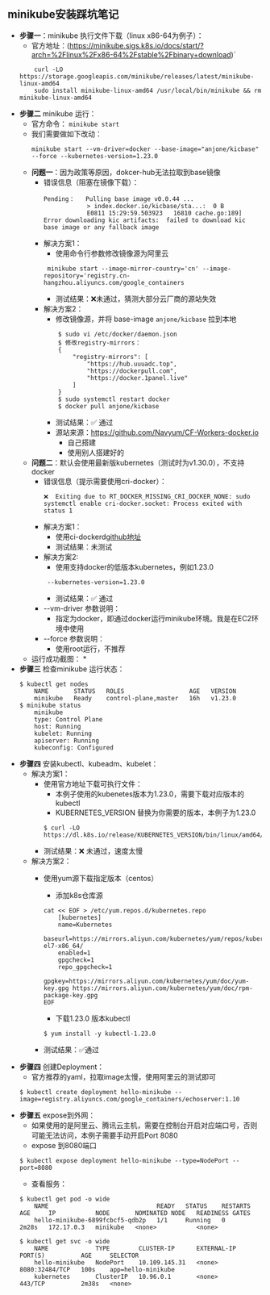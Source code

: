 ## minikube安装踩坑笔记

* **步骤一**：minikube 执行文件下载（linux x86-64为例子）：
    * 官方地址：(https://minikube.sigs.k8s.io/docs/start/?arch=%2Flinux%2Fx86-64%2Fstable%2Fbinary+download)´
    ```
        curl -LO https://storage.googleapis.com/minikube/releases/latest/minikube-linux-amd64
        sudo install minikube-linux-amd64 /usr/local/bin/minikube && rm minikube-linux-amd64
    ```
* **步骤二** minikube 运行：
    * 官方命令： `minikube start`
    * 我们需要做如下改动：
        ```
        minikube start --vm-driver=docker --base-image="anjone/kicbase" --force --kubernetes-version=1.23.0
        ```
    * **问题一**：因为政策等原因，dokcer-hub无法拉取到base镜像
        * 错误信息（阻塞在镜像下载）：
            ```
            Pending：   Pulling base image v0.0.44 ...
                        > index.docker.io/kicbase/sta...:  0 B
                        E0811 15:29:59.503923   16810 cache.go:189] Error downloading kic artifacts:  failed to download kic base image or any fallback image

            ```
        * 解决方案1：
            * 使用命令行参数修改镜像源为阿里云
            ```
             minikube start --image-mirror-country='cn' --image-repository='registry.cn-hangzhou.aliyuncs.com/google_containers
            ``` 
            * 测试结果：❌未通过，猜测大部分云厂商的源站失效
        * 解决方案2：
            * 修改镜像源，并将 base-image `anjone/kicbase` 拉到本地
            ```
                $ sudo vi /etc/docker/daemon.json
                $ 修改registry-mirrors：
                {
                    "registry-mirrors": [
                        "https://hub.uuuadc.top",
                        "https://dockerpull.com",
                        "https://docker.1panel.live"
                    ]
                }
                $ sudo systemctl restart docker
                $ docker pull anjone/kicbase
            ```
            * 测试结果：✅ 通过
            * 源站来源：https://github.com/Navyum/CF-Workers-docker.io
                * 自己搭建
                * 使用别人搭建好的
    * **问题二**：默认会使用最新版kubernetes（测试时为v1.30.0），不支持docker
        * 错误信息（提示需要使用cri-docker）：
            ```
            ❌  Exiting due to RT_DOCKER_MISSING_CRI_DOCKER_NONE: sudo systemctl enable cri-docker.socket: Process exited with status 1
            ```
        * 解决方案1：
            * 使用ci-dockerd[github地址](https://github.com/Mirantis/cri-dockerd/releases)
            * 测试结果：未测试
        * 解决方案2: 
            * 使用支持docker的低版本kubernetes，例如1.23.0
            ```
             --kubernetes-version=1.23.0
            ```
            * 测试结果：✅ 通过
        * --vm-driver 参数说明：
            * 指定为docker，即通过docker运行minikube环境。我是在EC2环境中使用
        * --force 参数说明：
            * 使用root运行，不推荐
    * 运行成功截图：
        * 
* **步骤三** 检查minikube 运行状态：
    ```
    $ kubectl get nodes
        NAME       STATUS   ROLES                  AGE   VERSION
        minikube   Ready    control-plane,master   16h   v1.23.0
    $ minikube status
        minikube
        type: Control Plane
        host: Running
        kubelet: Running
        apiserver: Running
        kubeconfig: Configured
    ```
* **步骤四** 安装kubectl、kubeadm、kubelet：
    * 解决方案1：
        * 使用官方地址下载可执行文件：
            * 本例子使用的kubenetes版本为1.23.0，需要下载对应版本的kubectl
            * KUBERNETES_VERSION 替换为你需要的版本，本例子为1.23.0
            ```
            $ curl -LO https://dl.k8s.io/release/KUBERNETES_VERSION/bin/linux/amd64/kubectl
            ```
        * 测试结果：❌ 未通过，速度太慢
    * 解决方案2：
        * 使用yum源下载指定版本（centos）
            * 添加k8s仓库源
            ```
            cat << EOF > /etc/yum.repos.d/kubernetes.repo 
                [kubernetes]
                name=Kubernetes
                baseurl=https://mirrors.aliyun.com/kubernetes/yum/repos/kubernetes-el7-x86_64/
                enabled=1
                gpgcheck=1
                repo_gpgcheck=1
                gpgkey=https://mirrors.aliyun.com/kubernetes/yum/doc/yum-key.gpg https://mirrors.aliyun.com/kubernetes/yum/doc/rpm-package-key.gpg
            EOF
            ```
            * 下载1.23.0 版本kubectl
            
            ```
            $ yum install -y kubectl-1.23.0
            ```
        * 测试结果：✅通过
* **步骤四** 创建Deployment：
    * 官方推荐的yaml，拉取image太慢，使用阿里云的测试即可
    ```
    $ kubectl create deployment hello-minikube --image=registry.aliyuncs.com/google_containers/echoserver:1.10
    ```
* **步骤五** expose到外网：
    * 如果使用的是阿里云、腾讯云主机，需要在控制台开启对应端口号，否则可能无法访问，本例子需要手动开启Port 8080
    * expose 到8080端口
    ```
    $ kubectl expose deployment hello-minikube --type=NodePort --port=8080
    ```
    * 查看服务：
    ```
    $ kubectl get pod -o wide
        NAME                              READY   STATUS    RESTARTS   AGE     IP           NODE       NOMINATED NODE   READINESS GATES
        hello-minikube-6899fcbcf5-qdb2p   1/1     Running   0          2m28s   172.17.0.3   minikube   <none>           <none>
    
    $ kubectl get svc -o wide
        NAME             TYPE        CLUSTER-IP      EXTERNAL-IP   PORT(S)          AGE     SELECTOR
        hello-minikube   NodePort    10.109.145.31   <none>        8080:32484/TCP   100s    app=hello-minikube
        kubernetes       ClusterIP   10.96.0.1       <none>        443/TCP          2m38s   <none>
    ```


